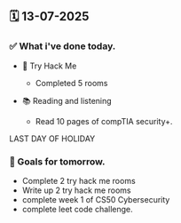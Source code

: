 ## 🗓️ 13-07-2025

### ✅ What i've done today.
- 👾 Try Hack Me
  -  Completed 5 rooms
 
- 📚 Reading and listening
  - Read 10 pages of compTIA security+.

LAST DAY OF HOLIDAY

### 🎯 Goals for tomorrow.
- Complete 2 try hack me rooms
- Write up 2 try hack me rooms
- complete week 1 of CS50 Cybersecurity
- complete leet code challenge.
